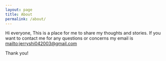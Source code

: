 ```yaml
---
layout: page
title: About
permalink: /about/
---
```


Hi everyone,
This is a place for me to share my thoughts and stories. If you want to contact me for any questions or concerns my email is <mailto:jerryshi042003@gmail.com>

Thank you!



